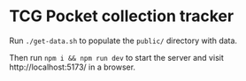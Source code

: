 # TCG Pocket collection tracker

Run `./get-data.sh` to populate the `public/` directory with data.

Then run `npm i && npm run dev` to start the server and visit http://localhost:5173/ in a browser.
